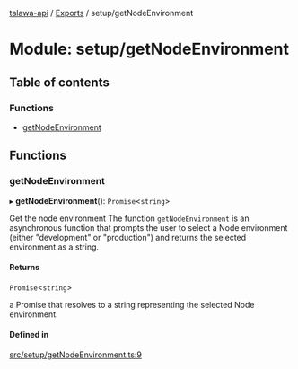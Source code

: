 [talawa-api](../README.md) / [Exports](../modules.md) / setup/getNodeEnvironment

# Module: setup/getNodeEnvironment

## Table of contents

### Functions

- [getNodeEnvironment](setup_getNodeEnvironment.md#getnodeenvironment)

## Functions

### getNodeEnvironment

▸ **getNodeEnvironment**(): `Promise`\<`string`\>

Get the node environment
The function `getNodeEnvironment` is an asynchronous function that prompts the user to select a Node
environment (either "development" or "production") and returns the selected environment as a string.

#### Returns

`Promise`\<`string`\>

a Promise that resolves to a string representing the selected Node environment.

#### Defined in

[src/setup/getNodeEnvironment.ts:9](https://github.com/PalisadoesFoundation/talawa-api/blob/e5f7a9d/src/setup/getNodeEnvironment.ts#L9)
